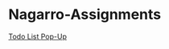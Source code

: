 # Nagarro-Assignments
<a href="https://ak177.github.io/Nagarro-Todo/">
    Todo List
  </a>
 <a href="https://ak177.github.io/Nagarro-PopUp/">
    Pop-Up
  </a>
